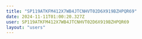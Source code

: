 ```yaml
---
title: "SP119ATKFM412X7WB4JTCNHVT02D6X919BZHPQR69"
date: 2024-11-11T01:00:20.327Z
user: SP119ATKFM412X7WB4JTCNHVT02D6X919BZHPQR69
layout: "users"
---
```

    
